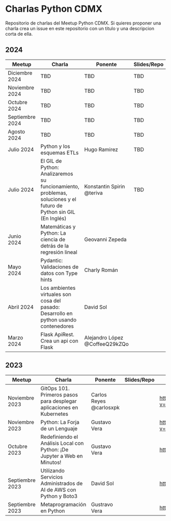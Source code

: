 # Charlas Python CDMX
Repositorio de charlas del Meetup Python CDMX. Si quieres proponer una charla crea un issue en este repositorio con un titulo y una descripcion corta de ella.

## 2024
| Meetup          | Charla                                                                                                            | Ponente                        | Slides/Repo | Grabacion                                   |
|-----------------|-------------------------------------------------------------------------------------------------------------------|--------------------------------|-------------|---------------------------------------------|
| Diciembre 2024  | TBD                                                                                                               | TBD                            | TBD         | TBD                                         |
| Noviembre 2024  | TBD                                                                                                               | TBD                            | TBD         | TBD                                         |
| Octubre 2024    | TBD                                                                                                               | TBD                            | TBD         | TBD                                         |
| Septiembre 2024 | TBD                                                                                                               | TBD                            | TBD         | TBD                                         |
| Agosto 2024     | TBD                                                                                                               | TBD                            | TBD         | TBD                                         |
| Julio 2024      | Python y los esquemas ETLs                                                                                        | Hugo Ramirez                   | TBD         | https://www.youtube.com/watch?v=ERhC37enmC4 |
| Julio 2024      | El GIL de Python: Analizaremos su funcionamiento, problemas, soluciones y el futuro de Python sin GIL (En Inglés) | Konstantin Spirin @teriva      | TBD         | https://www.youtube.com/watch?v=ERhC37enmC4 |
| Junio 2024      | Matemáticas y Python: La ciencia de detrás de la regresión lineal                                                 | Geovanni Zepeda                |             | https://www.youtube.com/watch?v=BmSI2IgHG_c |
| Mayo 2024       | Pydantic: Validaciones de datos con Type hints                                                                    | Charly Román                   |             | https://www.youtube.com/watch?v=acpwiu_sfjk |
| Abril 2024      | Los ambientes virtuales son cosa del pasado: Desarrollo en python usando contenedores                             | David Sol                      |             | https://www.youtube.com/watch?v=emJYJhFe0l8 |
| Marzo 2024      | Flask ApiRest. Crea un api con Flask                                                                              | Alejandro López @CoffeeQ29kZQo |             | https://www.youtube.com/watch?v=MMHaIrZ1ISw |

## 2023
| Meetup          | Charla                                                                   | Ponente                 | Slides/Repo | Grabacion                                   |
| --------------- | ------------------------------------------------------------------------ | ----------------------- | ----------- | ------------------------------------------- |
| Noviembre 2023  | GitOps 101. Primeros pasos para desplegar aplicaciones en Kubernetes     | Carlos Reyes @carlosxpk |             | https://www.youtube.com/watch?v=3hT2KTOA8Qo |
| Noviembre 2023  | Python: La Forja de un Lenguaje                                          | Gustavo Vera            |             | https://www.youtube.com/watch?v=3hT2KTOA8Qo |
| Octubre 2023    | Redefiniendo el Análisis Local con Python: ¡De Jupyter a Web en Minutos! | Gustavo Vera            |             | https://youtube.com/live/vhlPmOgrvUA        |
| Septiembre 2023 | Utilizando Servicios Administrados de AI de AWS con Python y Boto3       | David Sol               |             | https://youtube.com/live/YNcqrukgQQY        |
| Septiembre 2023 | Metaprogramación en Python                                               | Gustravo Vera           |             | https://youtube.com/live/YNcqrukgQQY        |

